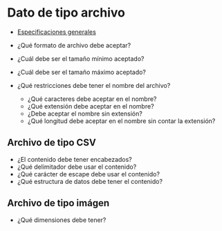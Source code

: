 # Dato de tipo archivo

- [Especificaciones generales](./general.md)

- ¿Qué formato de archivo debe aceptar?
- ¿Cuál debe ser el tamaño mínimo aceptado?
- ¿Cuál debe ser el tamaño máximo aceptado?
- ¿Qué restricciones debe tener el nombre del archivo?
    - ¿Qué caracteres debe aceptar en el nombre?
    - ¿Qué extensión debe aceptar en el nombre?
    - ¿Debe aceptar el nombre sin extensión?
    - ¿Qué longitud debe aceptar en el nombre sin contar la extensión?

## Archivo de tipo CSV

- ¿El contenido debe tener encabezados?
- ¿Qué delimitador debe usar el contenido?
- ¿Qué carácter de escape debe usar el contenido?
- ¿Qué estructura de datos debe tener el contenido?

## Archivo de tipo imágen

- ¿Qué dimensiones debe tener?